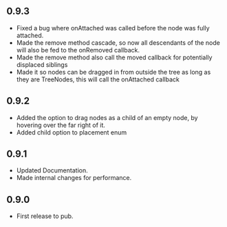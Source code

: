 ## 0.9.3
 - Fixed a bug where onAttached was called before the node was fully attached.
 - Made the remove method cascade, so now all descendants of the node will also be fed to the onRemoved callback.
 - Made the remove method also call the moved callback for potentially displaced siblings
 - Made it so nodes can be dragged in from outside the tree as long as they are TreeNodes, this will call the onAttached callback
## 0.9.2
 - Added the option to drag nodes as a child of an empty node, by hovering over the far right of it.
 - Added child option to placement enum

## 0.9.1
 - Updated Documentation.
 - Made internal changes for performance.

## 0.9.0

 - First release to pub.
